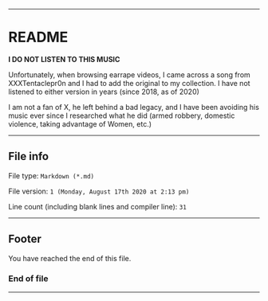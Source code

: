 
***

# README

**I DO NOT LISTEN TO THIS MUSIC**

Unfortunately, when browsing earrape videos, I came across a song from XXXTentaclepr0n and I had to add the original to my collection. I have not listened to either version in years (since 2018, as of 2020)

I am not a fan of X, he left behind a bad legacy, and I have been avoiding his music ever since I researched what he did (armed robbery, domestic violence, taking advantage of Women, etc.) 

***

## File info

File type: `Markdown (*.md)`

File version: `1 (Monday, August 17th 2020 at 2:13 pm)`

Line count (including blank lines and compiler line): `31`

***

## Footer

You have reached the end of this file.

### End of file

***
